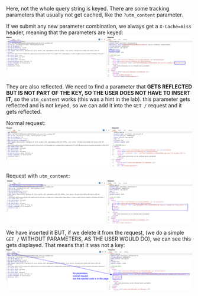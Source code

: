 Here, not the whole query string is keyed. There are some tracking parameters that usually not get cached, like the `?utm_content` parameter.

If we submit any new parameter combination, we always get a `X-Cache=miss` header, meaning that the parameters are keyed:
![](imgs/cache_query_string_part_of_it.png)

They are also reflected. We need to find a parameter that **GETS REFLECTED BUT IS NOT PART OF THE KEY, SO THE USER DOES NOT HAVE TO INSERT IT**, so the `utm_content` works (this was a hint in the lab). this parameter gets reflected and is not keyed, so we can add it into the `GET /` request and it gets reflected.

Normal request:
![](imgs/cache_query_string_part_of_it-1.png)

Request with `utm_content`:
![](imgs/cache_query_string_part_of_it-2.png)

We have inserted it BUT, if we delete it from the request, (we do a simple `GET /` WITHOUT PARAMETERS, AS THE USER WOULD DO), we can see this gets displayed. That means that it was not a key:
![](imgs/cache_query_string_part_of_it-3.png)




